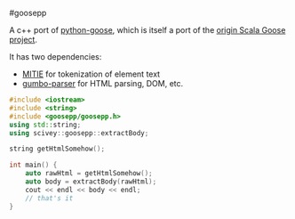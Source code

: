 #goosepp

A c++ port of [python-goose](https://github.com/grangier/python-goose), which is itself a port of the [origin Scala Goose project](https://github.com/GravityLabs/goose).

It has two dependencies:
* [MITIE](https://github.com/mit-nlp/MITIE) for tokenization of element text
* [gumbo-parser](https://github.com/google/gumbo-parser) for HTML parsing, DOM, etc.

```c++
#include <iostream>
#include <string>
#include <goosepp/goosepp.h>
using std::string;
using scivey::goosepp::extractBody;

string getHtmlSomehow();

int main() {
    auto rawHtml = getHtmlSomehow();
    auto body = extractBody(rawHtml);
    cout << endl << body << endl;
    // that's it
}

```
